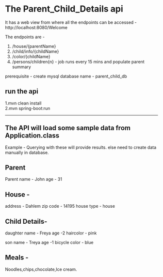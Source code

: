 # The Parent_Child_Details api 

It has a web view from where all the endpoints can be accessed - http://localhost:8080/Welcome

The endpoints are -

1. /house/{parentName}
2. /child/info/{childName}
3. /color/{childName}
4. /persons/children{n} - job runs every 15 mins and populate parent summary


prerequisite - create mysql database name - parent_child_db 

run the api
-------------
1.mvn clean install <br/>
2.mvn spring-boot:run

--------------------------------------------

The API will load some sample data from Application.class
-----------------------------------------------------------

Example - Querying with these will provide results. else need to create data manually in database.

Parent 
-------
Parent name - John
age - 31

House -
-------
address - Dahlem
zip code - 14195
house type - house

Child Details-
--------------

daughter 
name - Freya
age -2
haircolor - pink


son 
name - Treya
age -1
bicycle color - blue

Meals -
--------
Noodles,chips,chocolate,Ice cream.



